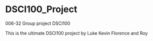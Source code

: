 # DSCI100_Project
006-32 Group project DSCI100

This is the ultimate DSCI100 project by Luke Kevin Florence and Roy
